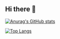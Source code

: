 ## Hi there 👋

[![Anurag's GitHub stats](https://github-readme-stats.vercel.app/api?username=typedefuser)](https://github.com/typedefuser/github-readme-stats)

[![Top Langs](https://github-readme-stats.vercel.app/api/top-langs/?username=typedefuser&layout=donut-vertical)](https://github.com/typedefuser/github-readme-stats)
<!--
**typedefuser/typedefuser** is a ✨ _special_ ✨ repository because its `README.md` (this file) appears on your GitHub profile.

Here are some ideas to get you started:

- 🔭 I’m currently working on ...
- 🌱 I’m currently learning ...
- 👯 I’m looking to collaborate on ...
- 🤔 I’m looking for help with ...
- 💬 Ask me about ...
- 📫 How to reach me: ...
- 😄 Pronouns: ...
- ⚡ Fun fact: ...
-->
